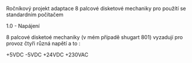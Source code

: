Ročníkový projekt adaptace 8 palcové disketové mechaniky pro použítí se standardním počítačem

1.0 - Napájení

8 palcové disketoé mechaniky (v mém případě shugart 801) vyzadují pro provoz čtyři různá napětí
a to :

+5VDC
-5VDC
+24VDC
+230VAC

